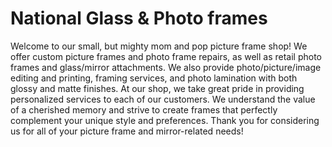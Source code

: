 # National Glass & Photo frames
Welcome to our small, but mighty mom and pop picture frame shop! We offer custom picture frames and photo frame repairs, as well as retail photo frames and glass/mirror attachments. We also provide photo/picture/image editing and printing, framing services, and photo lamination with both glossy and matte finishes.  At our shop, we take great pride in providing personalized services to each of our customers. We understand the value of a cherished memory and strive to create frames that perfectly complement your unique style and preferences. Thank you for considering us for all of your picture frame and mirror-related needs!
